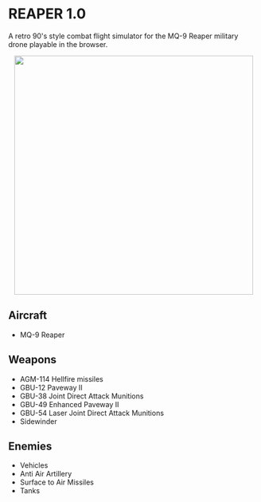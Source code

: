# REAPER 1.0 

A retro 90's style combat flight simulator for the MQ-9 Reaper military drone playable in the browser.

<p align="center"> 
    <img width="480" src="https://upload.wikimedia.org/wikipedia/commons/a/a1/MQ-9_Reaper_during_Exercise_Northern_Strike_2019.png">
</p>

## Aircraft
* MQ-9 Reaper

## Weapons
* AGM-114 Hellfire missiles
* GBU-12 Paveway II
* GBU-38 Joint Direct Attack Munitions
* GBU-49 Enhanced Paveway II
* GBU-54 Laser Joint Direct Attack Munitions
* Sidewinder

## Enemies
* Vehicles
* Anti Air Artillery
* Surface to Air Missiles
* Tanks
